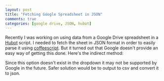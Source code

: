 ```yaml
---
layout: post
title: "Fetching Google Spreadsheet in JSON"
comments: true
categories: [google drive, JSON, hubot]
---
```

Recently I was working on using data from a Google Drive spreadsheet in a [Hubot](http://hubot.github.com/ 'Hubot') script. I needed to fetch the sheet in JSON format in order to easily parse it using [coffeescript](http://coffeescript.org 'coffeescript'). But it turned out that Google doesn't provide an easy way of getting this done. Here's the indirect method: 

<script src="https://gist.github.com/3551495.js?file=gspjson.txt"></script> 

Since this option doesn't exist in the dropdown it may not be supported by Google in the future. Safer solution would be to output to csv and convert it to json.